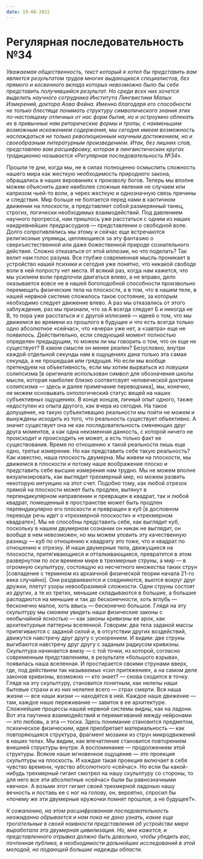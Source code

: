 ```yaml
---
date: 19-08-2022
---
```


# Регулярная последовательность №34

*Уважаемая общественность, текст который я хотел бы представить вам является результатом трудов многих выдающихся специалистов, без прямого и косвенного вклада которых невозможно было бы себе представить получившийся результат. Но среди всех них хочется выделить научного сотрудника Института Лингвистики Малых Измерений, доктора Аова Фейна. Именно благодаря его способности не только блестяще понимать структуру символического знания этих по-настоящему отличных от нас форм бытия, но и остроумно облекать их в привычные нам риторические формы и тропы, с наименьшим возможным искажением содержания, мы сегодня имеем возможность наслаждаться не только революционным научным достижением, но и своеобразным литературным произведением. Итак, без лишних слов, представляю вам расшифровку, которая в лингвистических кругах традиционно называется «Регулярная последовательность №34».*

Прошли те дни, когда мы, не в силах полноценно осмыслить сложность нашего мира как жесткую необходимость природного закона, обращались в наших верованиях к произволу богов. Теперь мы вполне можем объяснить даже наиболее сложные явления не случаем или капризом чьей-то воли, а через жесткую и однозначную связь причины и следствия. Мир больше не болтается перед нами в хаотичном движении на плоскости, а представляет собой размерянный танец, строгих, логически необходимых взаимодействий.
Под давлением научного прогресса, нам пришлось уже расстаться с одним из наших наидревнейших предрассудков — представлении о свободной воле. Долго сопротивлялись мы этому и сейчас еще встречаются религиозные упрямцы, цепляющиеся за эту фантазию о сверхъестественной или даже божественной природе сознательного действия. Сложно отказаться от этой иллюзии, но что поделать? Так велит нам голос разума. Все глубже современная мысль проникает в устройство нашей психики и сегодня уже понятно, что никакой свободе воли в ней попросту нет места. И всякий раз, когда нам кажется, что мы усилием воли предпочли двигаться влево, а не вправо, дело оказывается вовсе не в нашей богоподобной способности произвольно перемещать физические тела на плоскости, а в том, что в нашем теле, в нашей нервной системе сложилось такое состояние, за которым необходимо следует движение влево.
А раз мы отказались от этого заблуждения, раз мы признали, что за А всегда следует Б и никогда не В, то пора уже расстаться и с другой иллюзией — идеей о том, что мы движемся во времени из прошлого в будущее и что есть всегда только одно абсолютное «сейчас», что «вчера» уже нет, а «завтра» еще не появилось. Действительно, если следующий момент полностью определен предыдущим, то можем ли мы говорить о том, что он еще не существует? В каком смысле он менее реален? Безусловно, внутри каждой отдельной секунды нам в ощущениях дана только эта самая секунда, а не прошедшая или грядущая. Но если мы вообще претендуем на объективность, если мы хотим вырваться из ловушки солипсизма [в оригинале использован символ для обозначения школы мысли, которая наиболее близко соответсвует человеческой доктрине солипсизма — здесь и далее примечание переводчика], мы, конечно, не можем основывать онтологический статус вещей на наших субъективных ощущениях. В конце концов, личный опыт одного, также недоступен из опыта другого, как вчера из сегодня.
На такое допущение, на такую субъективацию реальности мы пойти не можем и вынуждены исходить из того, что реальность существует объективно. А значит существует она не как последовательность сменяющих друг друга моментов, а как одна неизменная данность, с которой ничего не происходит и происходить не может, а есть только факт ее существования. Время по отношению к такой реальности лишь еще одно, третье измерение. Но как представить себе такую реальность?
Как известно, наша плоскость двумерна. Мы живем на плоскости, мы движемся в плоскости и потому наше воображение плоско и представить себе высшие измерения нам трудно. Мы не можем вполне визуализировать, как выглядит трехмерный мир, но можем развить некоторую интуицию на этот счет. Подобно тому, как любой отрезок прямой на плоскости может быть продлен, вытянут в перпендикулярном направлении и превращен в квадрат, так и любой квадрат, помещенный в пространстве может быть продлен перпендикулярно его плоскости и превращен в куб [в дословном переводе речь идет о «трехмерной плоскости» и «трехмерном квадрате»]. Мы не способны представить себе, как выглядит куб, поскольку в нашем двумерном сознании он никак не выглядит, он вообще в нем невозможен, но мы можем уловить эту качественную разницу — куб по отношению к квадрату это тоже, что и квадрат по отношению к отрезку.
И наши двумерные тела, движущиеся на плоскости, притягивающиеся и отталкивающиеся, превратятся в этом развернутом по оси времени мире в трехмерные струны, а мир — в огромную скульптуру, состоящую из несчетного множества таких струн [совпадение с термином из архаичной физической теории начала 21-го века случайно]. Они раздваиваются и соединяются, вьются вокруг друг дружки, плетут узоры невообразимой сложности. Одни струны состоят из других, а те из третих, меньшие складываются в большие, а большие распадаются на меньшие и так до бесконечности, хоть вглубь — бесконечно малое, хоть ввысь — бесконечно большое.
Глядя на эту скульптуру мы сможем увидеть наши физические законы с необычайной ясностью — как законы кривизны ее арок, как архитектурные паттерны вселенной. Говорим: два тела заданой массы притягиваются с заданой силой и, в отсутствии других воздействий, движутся навстречу друг другу с ускорением. И видим: две струны выгибаются навстречу друг другу с заданым радиусом кривизны.
Скульптура начинается внизу — с той точки, из которой, согласно современным представлениям, в результате «большого взрыва», появилась наша вселенная. И простирается своими струнами вверх, где, под действием так называемых «сил притяжения», а на самом деле законов кривизны, возможно — кто знает? — снова сходится в точку.
Глядя на эту скульптуру, становится понятным, как нелепы наши бытовые страхи и из них нелепее всего — страх смерти. Вся наша жизни — все наши жизни — находятся в ней. Каждое наше движение — там, каждое наше переживание — завиток в ее архитектуре. Сложнейшие процессы нашей нервной системы видны, как на ладони. Вот эта паутинка взаимодействий и перемигиваний между нейронами — это любовь, а эта — тоска. Здесь понимание становится предметом, психическое физическим, идея приобретает материальность — как повторяющаяся структура, фрагмент мозаики из струн микродвижений в наших телах.
Мы видим, как впечатление становится повторением внешней структуры внутри. А воспоминание — продолжением этой структуры. Всякое наше мгновенное ощущение — это проекция скульптуры на плоскость. И каждая такая проекция включает в себя чувство времени, чувство абсолютного «сейчас». Но если бы какой-нибудь трехмерный гигант смотрел на нашу скульптуру со стороны, то для него все эти абсолютные «сейчас» были бы равнозначными «вечно». А возьми этот гигант своей трехмерной ладонью нашу вечность и поставь ее с ног на голову, он, вероятно, спросил бы «почему же эти двумерные кружочки помнят прошлое, а не будущее?».
	 
*К сожалению, на этом расшифрованная последовательность неожиданно обрывается и нам пока не дано узнать, какие еще трогательные в своей наивности представления об устройстве мира выработала эта двумерная цивилизация. Но, мне кажется, и представленного отрывка должно быть довольно, чтобы убедить вас, почтенная публика, в необходимости дальнейших исследований в этой молодой, но подающей большие надежды области.*